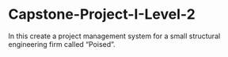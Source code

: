 # Capstone-Project-I-Level-2
In this create a project management system for a small structural engineering firm called “Poised”.

